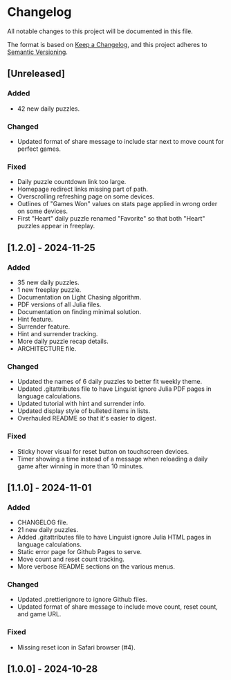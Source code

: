 # Changelog

All notable changes to this project will be documented in this file.

The format is based on [Keep a Changelog](https://keepachangelog.com/en/1.1.0/),
and this project adheres to [Semantic Versioning](https://semver.org/spec/v2.0.0.html).

## [Unreleased]

### Added

- 42 new daily puzzles.

### Changed

- Updated format of share message to include star next to move count for perfect games.

### Fixed

- Daily puzzle countdown link too large.
- Homepage redirect links missing part of path.
- Overscrolling refreshing page on some devices.
- Outlines of "Games Won" values on stats page applied in wrong order on some devices.
- First "Heart" daily puzzle renamed "Favorite" so that both "Heart" puzzles appear in freeplay.

## [1.2.0] - 2024-11-25

### Added

- 35 new daily puzzles.
- 1 new freeplay puzzle.
- Documentation on Light Chasing algorithm.
- PDF versions of all Julia files.
- Documentation on finding minimal solution.
- Hint feature.
- Surrender feature.
- Hint and surrender tracking.
- More daily puzzle recap details.
- ARCHITECTURE file.

### Changed

- Updated the names of 6 daily puzzles to better fit weekly theme.
- Updated .gitattributes file to have Linguist ignore Julia PDF pages in language calculations.
- Updated tutorial with hint and surrender info.
- Updated display style of bulleted items in lists.
- Overhauled README so that it's easier to digest.

### Fixed

- Sticky hover visual for reset button on touchscreen devices.
- Timer showing a time instead of a message when reloading a daily game after winning in more than 10 minutes.

## [1.1.0] - 2024-11-01

### Added

- CHANGELOG file.
- 21 new daily puzzles.
- Added .gitattributes file to have Linguist ignore Julia HTML pages in language calculations.
- Static error page for Github Pages to serve.
- Move count and reset count tracking.
- More verbose README sections on the various menus.

### Changed

- Updated .prettierignore to ignore Github files.
- Updated format of share message to include move count, reset count, and game URL.

### Fixed

- Missing reset icon in Safari browser (#4).

## [1.0.0] - 2024-10-28